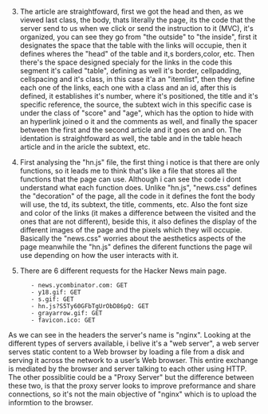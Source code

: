 3. The article are straightfoward, first we got the head and then, as we viewed last class, the body, thats literally the page, its the code that the server send to us when we click or send the instruction to it (MVC), it's organized, you can see they go from "the outside" to "the inside", first it designates the space that the table with the links will occupie, then it defines wheres the "head" of the table and it,s borders,color, etc. Then there's the space designed specialy for the links in the code this segment it's called "table", defining as well it's border, cellpadding, cellspacing and it's class, in this case it'a an "itemlist", then they define each one of the links, each one with a class and an id, after this is defined, it establishes it's number, where it's positioned, the title and it's specific reference, the source, the subtext wich in this specific case is under the class of "score" and "age", which has the option to hide with an hyperlink joined o it and the comments as well, and finally the spacer between the first and the second article and it goes on and on. The identation is straightfoward as well, the table and in the table heach article and in the aricle the subtext, etc.


4. First analysing the "hn.js" file, the first thing i notice is that there are only functions, so it leads me to think that's like a file that stores all the functions that the page can use. Although i can see the code i dont understand what each function does. Unlike "hn.js", "news.css" defines the "decoration" of the page, all the code in it defines the font the body will use, the td, its subtext, the title, comments, etc. Also the font size and color of the links (it makes a difference between the visited and the ones that are not different), beside this, it also defines the display of the different images of the page and the pixels which they will occupie. Basically the "news.css" worries about the aesthetics aspects of the page meanwhile the "hn.js" defines the diferent functions the page wil use depending on how the user interacts with it.


5. There are 6 different requests for the Hacker News main page.

          - news.ycombinator.com: GET
          - y18.gif: GET
          - s.gif: GET
          - hn.js?S5Ty60GFbTgUrObD86pQ: GET
          - grayarrow.gif: GET
          - favicon.ico: GET
          
 As we can see in the headers the server's name is "nginx". Looking at the different types of servers available, i belive it's a "web server", a web server serves static content to a Web browser by loading a file from a disk and serving it across the network to a user’s Web browser. This entire exchange is mediated by the browser and server talking to each other using HTTP. The other possiblitie could be a "Proxy Server" but the difference between these two, is that the proxy server looks to improve preformance and share connections, so it's not the main objective of "nginx" which is to upload the informtion to the browser.
